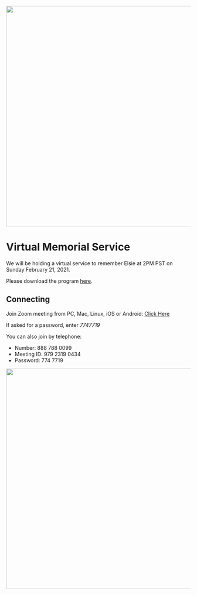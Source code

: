 
<a href="https://bit.ly/remembering-elsie-program" target="_blank"><img src="https://lh5.googleusercontent.com/RHfSnGKm3DWrEscOR7Y4q1JwqfkEMDZcNyWD-zM09ULRl16ckN8IQ5vUVtYG2SCdCvDIK-ilfadLVlUrmwhH1Sf3BVSBJJamfgUKxzTqSBgvc0pPnA6lW1a---lM2g=w1769" width="600px"/></a>

# Virtual Memorial Service

We will be holding a virtual service to remember Elsie at 2PM PST on Sunday February 21, 2021.

Please download the program [here](https://bit.ly/remembering-elsie-program).

## Connecting

Join Zoom meeting from PC, Mac, Linux, iOS or Android: [Click Here](https://bit.ly/remembering-elsie-zoom)

If asked for a password, enter _7747719_

You can also join by telephone:
 - Number: 888 788 0099
 - Meeting ID: 979 2319 0434
 - Password: 774 7719

<a href="https://bit.ly/remembering-elsie-program"><img src="https://lh5.googleusercontent.com/_MHdqY7FyEunYLCZPMzJ5gichqS1LGIMMP99bEqM1FIpUEcr4B0aGxocCbwP57Er8zYkHmcoLVpyBHkl3HFE4EbHPJDfBxzXK_oj55lH_3gNufkTlgzhoGWMpupjJg=w604" width="600px" /></a>
